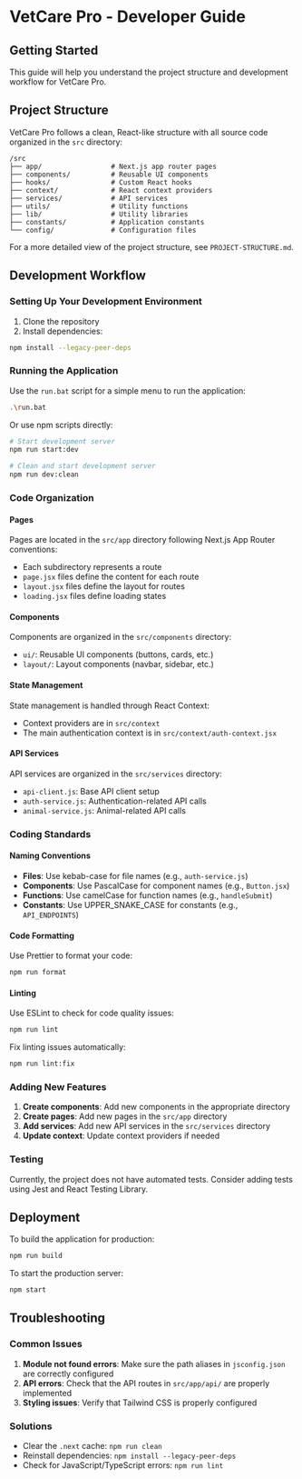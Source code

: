 # VetCare Pro - Developer Guide

## Getting Started

This guide will help you understand the project structure and development workflow for VetCare Pro.

## Project Structure

VetCare Pro follows a clean, React-like structure with all source code organized in the `src` directory:

```
/src
├── app/                 # Next.js app router pages
├── components/          # Reusable UI components
├── hooks/               # Custom React hooks
├── context/             # React context providers
├── services/            # API services
├── utils/               # Utility functions
├── lib/                 # Utility libraries
├── constants/           # Application constants
└── config/              # Configuration files
```

For a more detailed view of the project structure, see `PROJECT-STRUCTURE.md`.

## Development Workflow

### Setting Up Your Development Environment

1. Clone the repository
2. Install dependencies:

```bash
npm install --legacy-peer-deps
```

### Running the Application

Use the `run.bat` script for a simple menu to run the application:

```bash
.\run.bat
```

Or use npm scripts directly:

```bash
# Start development server
npm run start:dev

# Clean and start development server
npm run dev:clean
```

### Code Organization

#### Pages

Pages are located in the `src/app` directory following Next.js App Router conventions:

- Each subdirectory represents a route
- `page.jsx` files define the content for each route
- `layout.jsx` files define the layout for routes
- `loading.jsx` files define loading states

#### Components

Components are organized in the `src/components` directory:

- `ui/`: Reusable UI components (buttons, cards, etc.)
- `layout/`: Layout components (navbar, sidebar, etc.)

#### State Management

State management is handled through React Context:

- Context providers are in `src/context`
- The main authentication context is in `src/context/auth-context.jsx`

#### API Services

API services are organized in the `src/services` directory:

- `api-client.js`: Base API client setup
- `auth-service.js`: Authentication-related API calls
- `animal-service.js`: Animal-related API calls

### Coding Standards

#### Naming Conventions

- **Files**: Use kebab-case for file names (e.g., `auth-service.js`)
- **Components**: Use PascalCase for component names (e.g., `Button.jsx`)
- **Functions**: Use camelCase for function names (e.g., `handleSubmit`)
- **Constants**: Use UPPER_SNAKE_CASE for constants (e.g., `API_ENDPOINTS`)

#### Code Formatting

Use Prettier to format your code:

```bash
npm run format
```

#### Linting

Use ESLint to check for code quality issues:

```bash
npm run lint
```

Fix linting issues automatically:

```bash
npm run lint:fix
```

### Adding New Features

1. **Create components**: Add new components in the appropriate directory
2. **Create pages**: Add new pages in the `src/app` directory
3. **Add services**: Add new API services in the `src/services` directory
4. **Update context**: Update context providers if needed

### Testing

Currently, the project does not have automated tests. Consider adding tests using Jest and React Testing Library.

## Deployment

To build the application for production:

```bash
npm run build
```

To start the production server:

```bash
npm start
```

## Troubleshooting

### Common Issues

1. **Module not found errors**: Make sure the path aliases in `jsconfig.json` are correctly configured
2. **API errors**: Check that the API routes in `src/app/api/` are properly implemented
3. **Styling issues**: Verify that Tailwind CSS is properly configured

### Solutions

- Clear the `.next` cache: `npm run clean`
- Reinstall dependencies: `npm install --legacy-peer-deps`
- Check for JavaScript/TypeScript errors: `npm run lint`